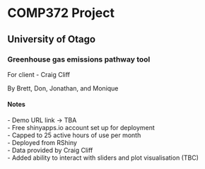 <h1>COMP372 Project</h1>
<h2>University of Otago</h2>
<h3>Greenhouse gas emissions pathway tool</h3>
For client - Craig Cliff

By Brett, Don, Jonathan, and Monique


<h4>Notes</h4>
- Demo URL link -> TBA<br>
- Free shinyapps.io account set up for deployment<br>
- Capped to 25 active hours of use per month<br>
- Deployed from RShiny<br>
- Data provided by Craig Cliff<br>
- Added ability to interact with sliders and plot visualisation (TBC)<br>
